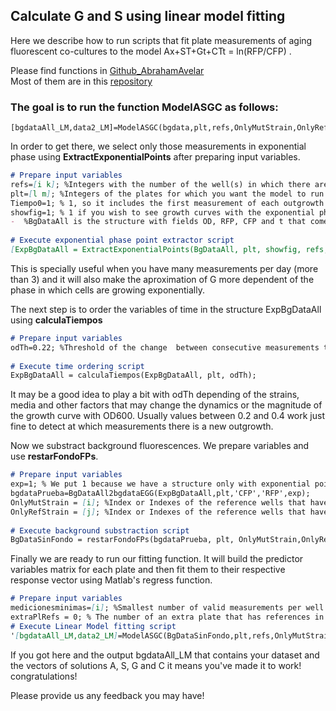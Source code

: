 ## Calculate G and S using linear model fitting

Here we describe how to run scripts that fit plate measurements of aging fluorescent co-cultures to the model Ax+ST+Gt+CTt = ln(RFP/CFP) .

Please find functions in [Github_AbrahamAvelar](https://github.com/AbrahamAvelar)  
Most of them are in this [repository](https://github.com/AbrahamAvelar/Comparacion_Metodos_Envejecimiento/tree/master/Functions/CorrerModeloNS_ScriptsEGG)

  
### The goal is to run the function ModelASGC as follows:  
```
[bgdataAll_LM,data2_LM]=ModelASGC(bgdata,plt,refs,OnlyMutStrain,OnlyRefStrain,medicionesminimas,exp,extraPlRefs);

```

In order to get there, we select only those measurements in exponential phase using **ExtractExponentialPoints** after preparing input variables.

```markdown
# Prepare input variables
refs=[i k]; %Integers with the number of the well(s) in which there are competitions WTrfp+WTcfp  
plt=[l m]; %Integers of the plates for which you want the model to run.  
Tiempo0=1; % 1, so it includes the first measurement of each outgrowth before the exponential time points.  
showfig=1; % 1 if you wish to see growth curves with the exponential phase time points highligthed  
-  %BgDataAll is the structure with fields OD, RFP, CFP and t that comes from either LoadTecanFiles or from bgdataAll2BgDataAll  
    
# Execute exponential phase point extractor script
[ExpBgDataAll = ExtractExponentialPoints(BgDataAll, plt, showfig, refs, Tiempo0 )]
```
  
This is specially useful when you have many measurements per day (more than 3) and it will also make the aproximation of G more dependent of the phase in which cells are growing exponentially.
  
    
The next step is to order the variables of time in the structure ExpBgDataAll using **calculaTiempos**
  
```markdown
# Prepare input variables
odTh=0.22; %Threshold of the change  between consecutive measurements to be identified as a new outgrowths's measurement.
  
# Execute time ordering script
ExpBgDataAll = calculaTiempos(ExpBgDataAll, plt, odTh);
```
It may be a good idea to play a bit with odTh depending of the strains, media and other factors that may change the dynamics or the magnitude of the growth curve with OD600. Usually values between 0.2 and 0.4 work just fine to detect at which measurements there is a new outgrowth. 

Now we substract background fluorescences. We prepare variables and use **restarFondoFPs**.

```markdown
# Prepare input variables
exp=1; % We put 1 because we have a structure only with exponential points which is the output of 'ExtractExponentialPoints'
bgdataPrueba=BgDataAll2bgdataEGG(ExpBgDataAll,plt,'CFP','RFP',exp); 
OnlyMutStrain = [i]; %Index or Indexes of the reference wells that have only WTcfp
OnlyRefStrain = [j]; %Index or Indexes of the reference wells that have only WTrfp (the same FP as all of the mutants)
  
# Execute background substraction script
BgDataSinFondo = restarFondoFPs(bgdataPrueba, plt, OnlyMutStrain,OnlyRefStrain)
```

Finally we are ready to run our fitting function. It will build the predictor variables matrix for each plate and then fit them to their respective response vector using Matlab's regress function.

```markdown
# Prepare input variables
medicionesminimas=[i]; %Smallest number of valid measurements per well to be included in the fitting function
extraPlRefs = 0; % The number of an extra plate that has references in it. Put 0 if you have references in every plate.
# Execute Linear Model fitting script
'[bgdataAll_LM,data2_LM]=ModelASGC(BgDataSinFondo,plt,refs,OnlyMutStrain,OnlyRefStrain,medicionesminimas,datExtExponential,extraPlRefs);'
```

If you got here and the output bgdataAll_LM that contains your dataset and the vectors of solutions A, S, G and C it means you've made it to work! congratulations!


Please provide us any feedback you may have!

